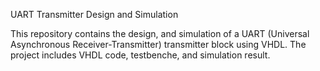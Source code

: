 UART Transmitter Design and Simulation

This repository contains the design, and simulation of a UART (Universal Asynchronous Receiver-Transmitter) transmitter block using VHDL. The project includes VHDL code, testbenche, and simulation result.
